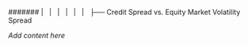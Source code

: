 ####### |   |   |   |   |   |   ├── Credit Spread vs. Equity Market Volatility Spread

*Add content here*